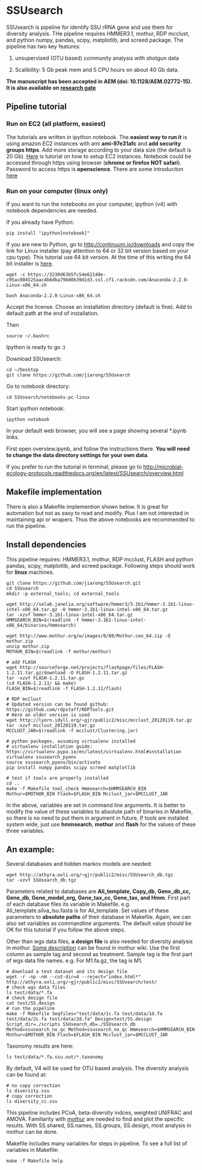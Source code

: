 SSUsearch
=========

SSUsearch is pipeline for identify SSU rRNA gene and use them for diversity analysis. THe pipeline requires HMMER3.1, mothur, RDP mcclust, and python numpy, pandas, scipy, matplotlib, and screed package. The pipeline has two key features:

1. unsupervised (OTU based) community analysis with shotgun data

2. Scalibility: 5 Gb peak mem and 5 CPU hours on about 40 Gb data.

**The manuscript has been accepted in AEM (doi: 10.1128/AEM.02772-15). It is also available on [research gate](https://www.researchgate.net/publication/282945621_Microbial_community_analysis_with_ribosomal_gene_fragments_from_shotgun_metagenomes)**


Pipeline tutorial
------------------

### Run on EC2 (all platform, easiest)

The tutorials are written in ipython notebook. The **easiest way to run it** is using amazon EC2 instances with ami **ami-97e31afc** and **add security groups https**. Add more storage according to your data size (the default is 20 Gb). [Here](http://ged.msu.edu/angus/tutorials-2012/start-up-an-ec2-instance.html) is tutorial on how to setup EC2 instances. Notebook could be accessed through https using browser (**chrome or firefox NOT safari**). Password to access https is **openscience**. There are some introduciton [here](http://ged.msu.edu/angus/tutorials-2012/introducing-ipython-notebook.html)

### Run on your computer (linux only)

If you want to run the notebooks on your computer, ipython (v4) with notebook dependencies are needed.

If you already have Python:

	pip install "ipython[notebook]"

If you are new to Python, go to http://continuum.io/downloads and copy the link for Linux installer (pay attention to 64 or 32 bit version based on your cpu type). This tutorial use 64 bit version. At the time of this writing the 64 bit installer is [here](https://3230d63b5fc54e62148e-c95ac804525aac4b6dba79b00b39d1d3.ssl.cf1.rackcdn.com/Anaconda-2.2.0-Linux-x86_64.sh).

	wget -c https://3230d63b5fc54e62148e-c95ac804525aac4b6dba79b00b39d1d3.ssl.cf1.rackcdn.com/Anaconda-2.2.0-Linux-x86_64.sh

	bash Anaconda-2.2.0-Linux-x86_64.sh 

Accept the license.
Choose an installation directory (default is fine). 
Add to default path at the end of installation. 

Then 

	source ~/.bashrc

Ipython is ready to go :)

Download SSUsearch:

	cd ~/Desktop
	git clone https://github.com/jiarong/SSUsearch

Go to notebook directory:

	cd SSUsearch/notebooks-pc-linux

Start ipython notebook: 

	ipython notebook

In your default web browser, you will see a page showing several \*.ipynb links.

First open overview.ipynb, and follow the instructions there. **You will need to change the data directory settings for your own data**.

If you prefer to run the tutorial in terminal, please go to http://microbial-ecology-protocols.readthedocs.org/en/latest/SSUsearch/overview.html

Makefile implementation 
-----------------------
There is also a Makefile implemention shown below. It is great for automation but not as easy to read and modify. Plus I am not interested in maintaining api or wrapers. Thus the above notebooks are recommended to run the pipeline.


Install dependencies
--------------------

This pipeline requires: HMMER3.1, mothur, RDP mcclust, FLASH and python pandas, scipy, matplotlib, and screed package. Following steps should work for **linux** machines.

	git clone https://github.com/jiarong/SSUsearch.git
	cd SSUsearch
	mkdir -p external_tools; cd external_tools

	wget http://selab.janelia.org/software/hmmer3/3.1b1/hmmer-3.1b1-linux-intel-x86_64.tar.gz -O hmmer-3.1b1-linux-intel-x86_64.tar.gz
	tar -xzvf hmmer-3.1b1-linux-intel-x86_64.tar.gz
	HMMSEARCH_BIN=$(readlink -f hmmer-3.1b1-linux-intel-x86_64/binaries/hmmsearch)

	wget http://www.mothur.org/w/images/8/88/Mothur.cen_64.zip -O mothur.zip
	unzip mothur.zip
	MOTHUR_BIN=$(readlink -f mothur/mothur)

	# add FLASH
	wget http://sourceforge.net/projects/flashpage/files/FLASH-1.2.11.tar.gz/download -O FLASH-1.2.11.tar.gz
	tar -xzvf FLASH-1.2.11.tar.gz
	(cd FLASH-1.2.11/ && make)
	FLASH_BIN=$(readlink -f FLASH-1.2.11/flash)

	# RDP mcClust
	# Updated version can be found github:  https://github.com/rdpstaff/RDPTools.git
	# Here an older version is used
	wget http://lyorn.idyll.org/~gjr/public2/misc/mcclust_20120119.tar.gz
	tar -xzvf mcclust_20120119.tar.gz
	MCCLUST_JAR=$(readlink -f mcclust/Clustering.jar)

	# python packages, assuming virtualenv installed
	# virtualenv installation guide: https://virtualenv.pypa.io/en/latest/virtualenv.html#installation
	virtualenv ssusearch_pyenv
	source ssusearch_pyenv/bin/activate
	pip install numpy pandas scipy screed matplotlib

	# test if tools are properly installed
	cd ..
	make -f Makefile tool_check Hmmsearch=$HMMSEARCH_BIN Mothur=$MOTHUR_BIN Flash=$FLASH_BIN Mcclust_jar=$MCCLUST_JAR

In the above, variables are set in command line arguments. It is better to modify the value of these variables to absolute path of binaries in Makefile, so there is no need to put them in argument in future. If tools are installed system wide, just use **hmmsearch**, **mothur** and **flash** for the values of these three variables. 

An example:
-----------------

Several databases and hidden markov models are needed: 

	wget http://athyra.oxli.org/~gjr/public2/misc/SSUsearch_db.tgz
	tar -xzvf SSUsearch_db.tgz

Parameters related to databases are **Ali_template, Copy_db, Gene_db_cc, Gene_db, Gene_model_org, Gene_tax_cc, Gene_tax, and Hmm**. First part of each database files its variable in Makefile. e.g. Ali\_template.silva\_lsu.fasta is for Ali\_template. Set values of these parameters to **absolute paths** of their database in Makefile. Again, we can also set variables as commandline arguments. The default value should be OK for this tutorial if you follow the above steps.

Other than wgs data files, **a design file** is also needed for diversity analysis in mothur. [Some description](http://www.mothur.org/wiki/Design_header_file) can be found in mothur wiki. Use the first column as sample tag and second as treatment. Sample tag is the first part of wgs data file names. e.g. For M1.fa.gz, the tag is M1.

	# download a test dataset and its design file
	wget -r -np -nH --cut-dir=4 --reject="index.html*" http://athyra.oxli.org/~gjr/public2/misc/SSUsearch/test/
	# check wgs data files
	ls test/data/*.fa
	# check design file
	cat test/SS.design
	# run the pipeline
	make -f Makefile Seqfiles="test/data/1c.fa test/data/1d.fa test/data/2c.fa test/data/2d.fa" Design=test/SS.design Script_dir=./scripts SSUsearch_db=./SSUsearch_db Method=ssusearch_no_qc Method=ssusearch_no_qc Hmmsearch=$HMMSEARCH_BIN Mothur=$MOTHUR_BIN Flash=$FLASH_BIN Mcclust_jar=$MCCLUST_JAR 

Taxonomy results are here:

	ls test/data/*.fa.ssu.out/*.taxonomy

By default, V4 will be used for OTU based analysis. The diversity analysis can be found at:

	# no copy correction
	ls diversity.ssu
	# copy correction
	ls diversity_cc.ssu

This pipeline includes PCoA, beta-diversity indces, weighted UNIFRAC and AMOVA. Familiarity with [mothur](http://www.mothur.org/wiki/Schloss_SOP) are needed to find and plot the specific results. With SS.shared, SS.names, SS.groups, SS.design, most analysis in mothur can be done.

Makefile includes many variables for steps in pipeline. To see a full list of variables in Makefile:

	make -f Makefile help


